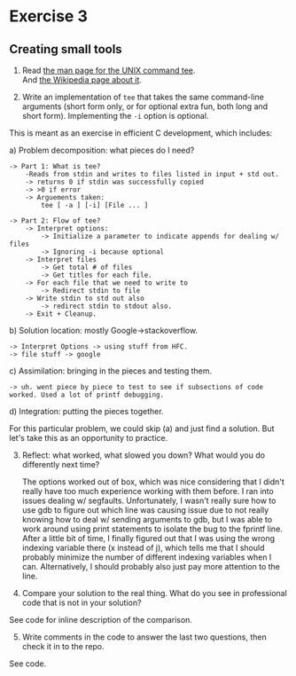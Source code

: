 # Exercise 3
## Creating small tools


1) Read [the man page for the UNIX command tee](http://man7.org/linux/man-pages/man1/tee.1.html).  
And [the Wikipedia page about it](http://en.wikipedia.org/wiki/Tee_(command)).

2) Write an implementation of `tee` that takes the same command-line
arguments (short form only, or for optional extra fun, both long and
short form).  Implementing the `-i` option is optional.

This is meant as an exercise in efficient C development, which includes:

a) Problem decomposition: what pieces do I need?

    -> Part 1: What is tee?
        -Reads from stdin and writes to files listed in input + std out.
        -> returns 0 if stdin was successfully copied
        -> >0 if error
        -> Arguements taken: 
            tee [ -a ] [-i] [File ... ]

    -> Part 2: Flow of tee?
        -> Interpret options:
            -> Initialize a parameter to indicate appends for dealing w/ files
            -> Ignoring -i because optional 
        -> Interpret files
            -> Get total # of files
            -> Get titles for each file.
        -> For each file that we need to write to
            -> Redirect stdin to file
        -> Write stdin to std out also
            -> redirect stdin to stdout also.
        -> Exit + Cleanup. 


b) Solution location: mostly Google->stackoverflow.

    -> Interpret Options -> using stuff from HFC. 
    -> file stuff -> google

c) Assimilation: bringing in the pieces and testing them.

    -> uh. went piece by piece to test to see if subsections of code worked. Used a lot of printf debugging. 

d) Integration: putting the pieces together. 

For this particular problem, we could skip (a) and just find a
solution.  But let's take this as an opportunity to practice.

3) Reflect: what worked, what slowed you down?  What would you do
differently next time?

    The options worked out of box, which was nice considering that I didn't 
    really have too much experience working with them before. I ran into
    issues dealing w/ segfaults. Unfortunately, I wasn't really sure how to
    use gdb to figure out which line was causing issue due to not really
    knowing how to deal w/ sending arguments to gdb, but I was able to work 
    around using print statements to isolate the bug to the fprintf line. 
    After a little bit of time, I finally figured out that I was using the 
    wrong indexing variable there (x instead of j), which tells me that I 
    should probably minimize the number of different indexing variables when I 
    can. Alternatively, I should probably also just pay more attention to the 
    line. 

4) Compare your solution to the real thing.  What do you see in
professional code that is not in your solution?

See code for inline description of the comparison.

5) Write comments in the code to answer the last two questions, then
check it in to the repo.

See code. 
